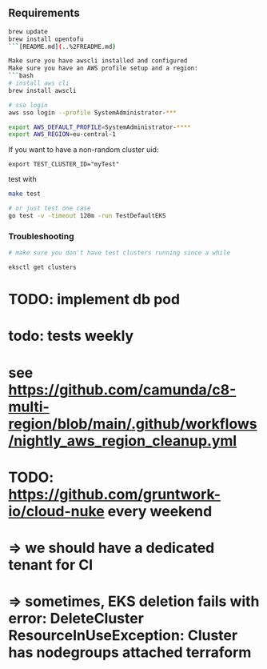 ## Requirements

```bash
brew update
brew install opentofu
```[README.md](..%2FREADME.md)

Make sure you have awscli installed and configured
Make sure you have an AWS profile setup and a region:
```bash
# install aws cli
brew install awscli

# sso login
aws sso login --profile SystemAdministrator-***

export AWS_DEFAULT_PROFILE=SystemAdministrator-****
export AWS_REGION=eu-central-1
```

If you want to have a non-random cluster uid:
```
export TEST_CLUSTER_ID="myTest"
```

test with
```bash
make test

# or just test one case
go test -v -timeout 120m -run TestDefaultEKS
```

### Troubleshooting

```bash
# make sure you don't have test clusters running since a while

eksctl get clusters
```
# TODO: implement db pod
# todo: tests weekly
# see https://github.com/camunda/c8-multi-region/blob/main/.github/workflows/nightly_aws_region_cleanup.yml

# TODO: https://github.com/gruntwork-io/cloud-nuke every weekend
# => we should have a dedicated tenant for CI
# => sometimes, EKS deletion fails with error: DeleteCluster ResourceInUseException: Cluster has nodegroups attached terraform
